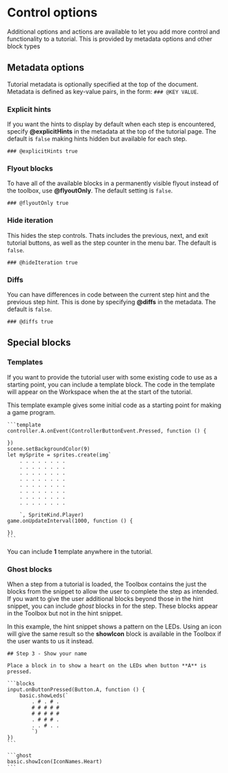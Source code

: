 # Control options

Additional options and actions are available to let you add more control and functionality to a tutorial. This is provided by metadata options and other block types

## Metadata options

Tutorial metadata is optionally specified at the top of the document. Metadata is defined as key-value pairs, in the form: ``### @KEY VALUE``.

### Explicit hints

If you want the hints to display by default when each step is encountered, specify **@explicitHints** in the metadata at the top of the tutorial page. The default is ``false`` making hints hidden but available for each step.

```
### @explicitHints true
```

### Flyout blocks

To have all of the available blocks in a permanently visible flyout instead of the toolbox, use **@flyoutOnly**. The default setting is ``false``.

```
### @flyoutOnly true
```

### Hide iteration

This hides the step controls. Thats includes the previous, next, and exit tutorial buttons, as well as the step counter in the menu bar. The default is ``false``.

```
### @hideIteration true
```

### Diffs

You can have differences in code between the current step hint and the previous step hint. This is done by specifying **@diffs** in the metadata. The default is ``false``.

```
### @diffs true
```

## Special blocks

### Templates

If you want to provide the tutorial user with some existing code to use as a starting point, you can include a template block. The code in the template will appear on the Workspace when the at the start of the tutorial.

This template example gives some initial code as a starting point for making a game program.

````
```template
controller.A.onEvent(ControllerButtonEvent.Pressed, function () {
	
})
scene.setBackgroundColor(9)
let mySprite = sprites.create(img`
    . . . . . . . . 
    . . . . . . . . 
    . . . . . . . . 
    . . . . . . . . 
    . . . . . . . . 
    . . . . . . . . 
    . . . . . . . . 
    . . . . . . . . 

    `, SpriteKind.Player)
game.onUpdateInterval(1000, function () {
	
})
```
````

You can include **1** template anywhere in the tutorial.

### Ghost blocks

When a step from a tutorial is loaded, the Toolbox contains the just the blocks from the snippet to allow the user to complete the step as intended. If you want to give the user additional blocks beyond those in the hint snippet, you can include _ghost_ blocks in for the step. These blocks appear in the Toolbox but not in the hint snippet.

In this example, the hint snippet shows a pattern on the LEDs. Using an icon will give the same result so the **showIcon** block is available in the Toolbox if the user wants to us it instead.

````
## Step 3 - Show your name

Place a block in to show a heart on the LEDs when button **A** is pressed.

```blocks
input.onButtonPressed(Button.A, function () {
    basic.showLeds(`
        . # . # .
        # # # # #
        # # # # #
        . # # # .
        . . # . .
        `)
})
```

```ghost
basic.showIcon(IconNames.Heart)
```
````
